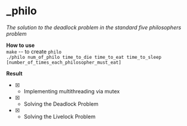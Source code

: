 # _philo
*The solution to the deadlock problem in the standard five philosophers problem*

**How to use**   
```make``` -- to create ```philo```  
```./philo num_of_philo time_to_die time_to_eat time_to_sleep [number_of_times_each_philosopher_must_eat]```
  
**Result** 
- [x] - Implementing multithreading via mutex
- [x] - Solving the Deadlock Problem
- [x] - Solving the Livelock Problem
